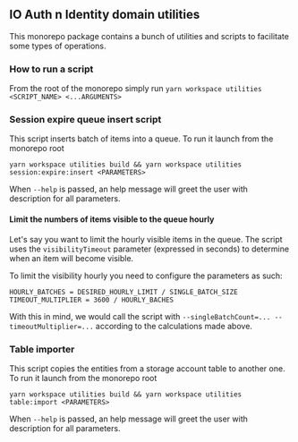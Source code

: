 ## IO Auth n Identity domain utilities

This monorepo package contains a bunch of utilities and scripts to facilitate
some types of operations.

### How to run a script

From the root of the monorepo simply run
`yarn workspace utilities <SCRIPT_NAME> <...ARGUMENTS>`

### Session expire queue insert script

This script inserts batch of items into a queue.
To run it launch from the monorepo root

`yarn workspace utilities build && yarn workspace utilities session:expire:insert <PARAMETERS>`

When `--help` is passed, an help message will greet the user with description for all parameters.

#### Limit the numbers of items visible to the queue hourly

Let's say you want to limit the hourly visible items in the queue.
The script uses the `visibilityTimeout` parameter (expressed in seconds) to determine
when an item will become visible.

To limit the visibility hourly you need to configure the parameters as such:

```
HOURLY_BATCHES = DESIRED_HOURLY_LIMIT / SINGLE_BATCH_SIZE
TIMEOUT_MULTIPLIER = 3600 / HOURLY_BACHES
```

With this in mind, we would call the script with `--singleBatchCount=... --timeoutMultiplier=...` according to the calculations made above.

### Table importer

This script copies the entities from a storage account table to another one.
To run it launch from the monorepo root

`yarn workspace utilities build && yarn workspace utilities table:import <PARAMETERS>`

When `--help` is passed, an help message will greet the user with description for all parameters.
